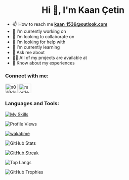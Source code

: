 <h1 align="center">Hi 👋, I'm Kaan Çetin</h1>



- 📫 How to reach me **kaan_1536@outlook.com**
- 🔭 I’m currently working on
- 👯 I’m looking to collaborate on
- 🤝 I’m looking for help with
- 🌱 I’m currently learning
- 💬 Ask me about
- 👨‍💻 All of my projects are available at
- 📄 Know about my experiences


<h3 align="left">Connect with me:</h3>
<p align="left">
<a href="https://twitter.com/n0d0dg3" target="blank"><img align="center" src="https://raw.githubusercontent.com/rahuldkjain/github-profile-readme-generator/master/src/images/icons/Social/twitter.svg" alt="n0d0dg3" height="30" width="40" /></a>
<a href="https://instagram.com/mordecai.by" target="blank"><img align="center" src="https://raw.githubusercontent.com/rahuldkjain/github-profile-readme-generator/master/src/images/icons/Social/instagram.svg" alt="mordecai.by" height="30" width="40" /></a>
</p>

<h3 align="left">Languages and Tools:</h3>

[![My Skills](https://skillicons.dev/icons?i=html,css,tailwind,javascript,typescript,react,next,git,kali,linux,postman,firebase,npm,vite)](https://skillicons.dev)


![Profile Views](https://komarev.com/ghpvc/?username=YourUsername&color=blue)

<!-- Wakatime Stats -->
[![wakatime](https://wakatime.com/badge/user/YourUserID.svg)](https://wakatime.com/@YourUserID)

<!-- GitHub Stats -->
![GitHub Stats](https://github-readme-stats.vercel.app/api?username=YourUsername&show_icons=true&theme=radical)

<!-- GitHub Streak -->
[![GitHub Streak](https://github-readme-streak-stats.herokuapp.com/?user=YourUsername&theme=dark)](https://git.io/streak-stats)

<!-- GitHub Language Stats -->
![Top Langs](https://github-readme-stats.vercel.app/api/top-langs/?username=YourUsername&layout=compact&theme=radical)

![GitHub Trophies](https://github-profile-trophy.vercel.app/?username=YourUsername)

